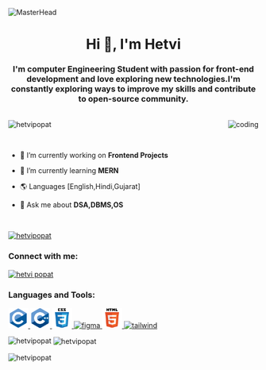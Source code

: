 ![MasterHead](https://www.digitalsolutionservices.com/img/services/web%20development.gif)
<h1 align="center">Hi 👋, I'm Hetvi</h1>
<h3 align="center">I'm computer Engineering Student with passion for front-end development and love exploring new technologies.I'm constantly exploring ways to improve my skills and contribute to open-source community.</h3>
<br>
<img align="right" alt="coding" src="https://th.bing.com/th/id/OIG3.UeLrdAvO_Gr1z5lYsRcM?w=270&h=270&c=6&r=0&o=5&dpr=1.5&pid=ImgGn>"


<p align="left"> <img src="https://komarev.com/ghpvc/?username=hetvipopat&label=Profile%20views&color=0e75b6&style=flat" alt="hetvipopat" /> </p>
<br>

- 🔭 I’m currently working on **Frontend Projects**

- 🌱 I’m currently learning **MERN**

- 🌎 Languages [English,Hindi,Gujarat]

- 💬 Ask me about **DSA,DBMS,OS**
  
<br>

<p align="left"> <a href="https://github.com/ryo-ma/github-profile-trophy"><img src="https://github-profile-trophy.vercel.app/?username=hetvipopat" alt="hetvipopat" /></a> </p>



<h3 align="left">Connect with me:</h3>
<p align="left">
<a href="https://linkedin.com/in/hetvi popat" target="blank"><img align="center" src="https://raw.githubusercontent.com/rahuldkjain/github-profile-readme-generator/master/src/images/icons/Social/linked-in-alt.svg" alt="hetvi popat" height="30" width="40" /></a>
</p>

<h3 align="left">Languages and Tools:</h3>
<p align="left"> <a href="https://www.cprogramming.com/" target="_blank" rel="noreferrer"> <img src="https://raw.githubusercontent.com/devicons/devicon/master/icons/c/c-original.svg" alt="c" width="40" height="40"/> </a> <a href="https://www.w3schools.com/cpp/" target="_blank" rel="noreferrer"> <img src="https://raw.githubusercontent.com/devicons/devicon/master/icons/cplusplus/cplusplus-original.svg" alt="cplusplus" width="40" height="40"/> </a> <a href="https://www.w3schools.com/css/" target="_blank" rel="noreferrer"> <img src="https://raw.githubusercontent.com/devicons/devicon/master/icons/css3/css3-original-wordmark.svg" alt="css3" width="40" height="40"/> </a> <a href="https://www.figma.com/" target="_blank" rel="noreferrer"> <img src="https://www.vectorlogo.zone/logos/figma/figma-icon.svg" alt="figma" width="40" height="40"/> </a> <a href="https://www.w3.org/html/" target="_blank" rel="noreferrer"> <img src="https://raw.githubusercontent.com/devicons/devicon/master/icons/html5/html5-original-wordmark.svg" alt="html5" width="40" height="40"/> </a> <a href="https://tailwindcss.com/" target="_blank" rel="noreferrer"> <img src="https://www.vectorlogo.zone/logos/tailwindcss/tailwindcss-icon.svg" alt="tailwind" width="40" height="40"/> </a> </p>

<p><img align="left" src="https://github-readme-stats.vercel.app/api/top-langs?username=hetvipopat&show_icons=true&locale=en&layout=compact" alt="hetvipopat" /></p>

<p>&nbsp;<img align="center" src="https://github-readme-stats.vercel.app/api?username=hetvipopat&show_icons=true&locale=en" alt="hetvipopat" /></p>

<p><img align="center" src="https://github-readme-streak-stats.herokuapp.com/?user=hetvipopat&" alt="hetvipopat" /></p>
